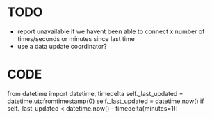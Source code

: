 # TODO

- report unavailable if we havent been able to connect x number of times/seconds or minutes since last time
- use a data update coordinator?

# CODE

from datetime import datetime, timedelta
self._last_updated = datetime.utcfromtimestamp(0)
self._last_updated = datetime.now()
if self._last_updated < datetime.now() - timedelta(minutes=1):

